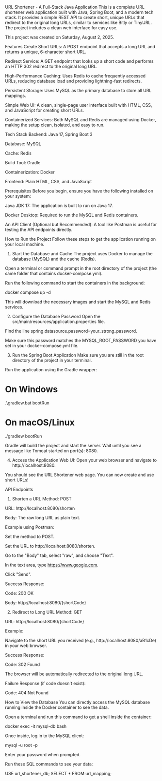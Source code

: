 URL Shortener - A Full-Stack Java Application
This is a complete URL shortener web application built with Java, Spring Boot, and a modern tech stack. It provides a simple REST API to create short, unique URLs that redirect to the original long URLs, similar to services like Bitly or TinyURL. The project includes a clean web interface for easy use.

This project was created on Saturday, August 2, 2025.

Features
Create Short URLs: A POST endpoint that accepts a long URL and returns a unique, 6-character short URL.

Redirect Service: A GET endpoint that looks up a short code and performs an HTTP 302 redirect to the original long URL.

High-Performance Caching: Uses Redis to cache frequently accessed URLs, reducing database load and providing lightning-fast redirects.

Persistent Storage: Uses MySQL as the primary database to store all URL mappings.

Simple Web UI: A clean, single-page user interface built with HTML, CSS, and JavaScript for creating short URLs.

Containerized Services: Both MySQL and Redis are managed using Docker, making the setup clean, isolated, and easy to run.

Tech Stack
Backend: Java 17, Spring Boot 3

Database: MySQL

Cache: Redis

Build Tool: Gradle

Containerization: Docker

Frontend: Plain HTML, CSS, and JavaScript

Prerequisites
Before you begin, ensure you have the following installed on your system:

Java JDK 17: The application is built to run on Java 17.

Docker Desktop: Required to run the MySQL and Redis containers.

An API Client (Optional but Recommended): A tool like Postman is useful for testing the API endpoints directly.

How to Run the Project
Follow these steps to get the application running on your local machine.

1. Start the Database and Cache
The project uses Docker to manage the database (MySQL) and the cache (Redis).

Open a terminal or command prompt in the root directory of the project (the same folder that contains docker-compose.yml).

Run the following command to start the containers in the background:

docker compose up -d

This will download the necessary images and start the MySQL and Redis services.

2. Configure the Database Password
Open the src/main/resources/application.properties file.

Find the line spring.datasource.password=your_strong_password.

Make sure this password matches the MYSQL_ROOT_PASSWORD you have set in your docker-compose.yml file.

3. Run the Spring Boot Application
Make sure you are still in the root directory of the project in your terminal.

Run the application using the Gradle wrapper:

# On Windows
.\gradlew.bat bootRun

# On macOS/Linux
./gradlew bootRun

Gradle will build the project and start the server. Wait until you see a message like Tomcat started on port(s): 8080.

4. Access the Application
Web UI: Open your web browser and navigate to http://localhost:8080.

You should see the URL Shortener web page. You can now create and use short URLs!

API Endpoints
1. Shorten a URL
Method: POST

URL: http://localhost:8080/shorten

Body: The raw long URL as plain text.

Example using Postman:

Set the method to POST.

Set the URL to http://localhost:8080/shorten.

Go to the "Body" tab, select "raw", and choose "Text".

In the text area, type https://www.google.com.

Click "Send".

Success Response:

Code: 200 OK

Body: http://localhost:8080/{shortCode}

2. Redirect to Long URL
Method: GET

URL: http://localhost:8080/{shortCode}

Example:

Navigate to the short URL you received (e.g., http://localhost:8080/aB1cDe) in your web browser.

Success Response:

Code: 302 Found

The browser will be automatically redirected to the original long URL.

Failure Response (if code doesn't exist):

Code: 404 Not Found

How to View the Database
You can directly access the MySQL database running inside the Docker container to see the data.

Open a terminal and run this command to get a shell inside the container:

docker exec -it mysql-db bash

Once inside, log in to the MySQL client:

mysql -u root -p

Enter your password when prompted.

Run these SQL commands to see your data:

USE url_shortener_db;
SELECT * FROM url_mapping;


